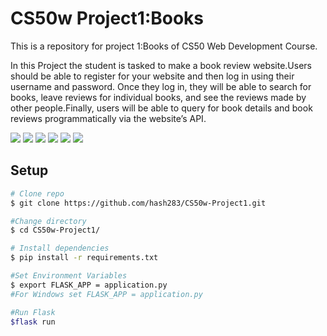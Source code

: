 # CS50w Project1:Books

This is a repository for project 1:Books of CS50 Web Development Course.

In this Project the student is tasked to make a book review website.Users should be able to register for your website and then log in using their username and password. Once they log in, they will be able to search for books, leave reviews for individual books, and see the reviews made by other people.Finally, users will be able to query for book details and book reviews programmatically via the website’s API.

![](https://i.imgur.com/G2Sk012.png)
![](https://i.imgur.com/g3jB9r3.png)
![](https://i.imgur.com/gna4sds.png)
![](https://i.imgur.com/7snjtAn.png)
![](https://i.imgur.com/SsdAzMJ.png)
![](https://i.imgur.com/YWVxJYB.png)


## Setup
```bash
# Clone repo
$ git clone https://github.com/hash283/CS50w-Project1.git

#Change directory
$ cd CS50w-Project1/

# Install dependencies
$ pip install -r requirements.txt

#Set Environment Variables
$ export FLASK_APP = application.py
#For Windows set FLASK_APP = application.py

#Run Flask
$flask run
```
